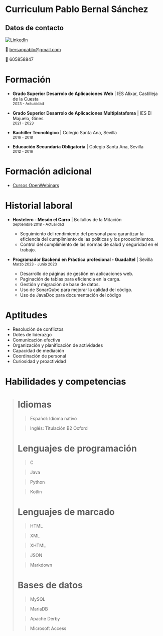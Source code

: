 # Curriculum Pablo Bernal Sánchez

## Datos de contacto

  <a href="https://www.linkedin.com/in/pablo-bernal-s%C3%A1nchez-b20b0127b/">
      <img alt="LinkedIn" src="https://img.shields.io/badge/linkedin%20-%230077B5.svg?&style=for-the-badge&logo=linkedin&logoColor=white"/>
  </a>
  
  :email: bersanpablo@gmail.com

  :iphone: 605858847

# Formación
- **Grado Superior Desarrolo de Aplicaciones Web** | IES Alixar, Castilleja de la Cuesta
  <br><sub>2023 - Actualidad</sub>

- **Grado Superior Desarrolo de Aplicaciones Multiplatafoma** | IES El Majuelo, Gines
  <br><sub>2021 - 2023</sub>

- **Bachiller Tecnológico** | Colegio Santa Ana, Sevilla
  <br><sub>2016 - 2018</sub>

- **Educación Secundaria Obligatoria** | Colegio Santa Ana, Sevilla
  <br><sub>2012 - 2016</sub>

# Formación adicional
- [Cursos OpenWebinars](https://openwebinars.net/@axW2ynEv/) 

# Historial laboral

- **Hostelero - Mesón el Carro** | Bollullos de la Mitación
  <br><sub>Septiembre 2018 - Actualidad</sub>
    - Seguimiento del rendimiento del personal para garantizar la eficiencia del cumplimiento de las políticas y los procedimientos.
    - Control del cumplimiento de las normas de salud y seguridad en el trabajo.

- **Programador Backend en Práctica profesional - Guadaltel** | Sevilla
  <br><sub>Marzo 2023 - Junio 2023</sub>
    - Desarrollo de páginas de gestión en aplicaciones web.
    - Paginación de tablas para eficiencia en la carga.
    - Gestión y migración de base de datos.
    - Uso de SonarQube para mejorar la calidad del código.
    - Uso de JavaDoc para documentación del código

# Aptitudes
- Resolución de conflictos
- Dotes de liderazgo
- Comunicación efectiva
- Organización y planificación de actividades
- Capacidad de mediación
- Coordinación de personal
- Curiosidad y proactividad

# Habilidades y competencias
># Idiomas
>>Español: Idioma nativo
>
>>Inglés: Titulación B2 Oxford
># Lenguajes de programación
>>C
>
>>Java
>
>>Python
>
>>Kotlin
># Lenguajes de marcado
>>HTML
>
>>XML
>
>>XHTML
>
>>JSON
>
>>Markdown
>>
># Bases de datos
>>MySQL
>
>>MariaDB
>
>>Apache Derby
>
>>Microsoft Access
